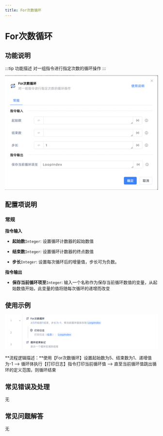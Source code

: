 ```yaml
---
title: For次数循环
---
```


# For次数循环

## 功能说明

:::tip 功能描述
对一组指令进行指定次数的循环操作
:::

![image-20250227164453522](../../assets/image-20250227164453522.png)

## 配置项说明

### 常规

**指令输入**

- **起始数**`Integer`: 设置循环计数器的起始数值
- **结束数**`Integer`: 设置循环计数器的终点数值

- **步长**`Integer`: 设置每次循环后的增量值，步长可为负数。


**指令输出**

- **保存当前循环项至**`Integer`: 输入一个名称作为保存当前循环数值的变量，从起始数值开始，此变量的值将随每次循环的递增而改变

## 使用示例

![image-20250227171544317](../../assets/image-20250227171544317.png)

**流程逻辑描述：**使用【For次数循环】设置起始数为5、结束数为1、递增值为-1 --> 循环体执行【打印日志】指令打印当前循环值 --> 直至当前循环值跳出循环的定义范围，则循环结束

## 常见错误及处理

无

## 常见问题解答

无

